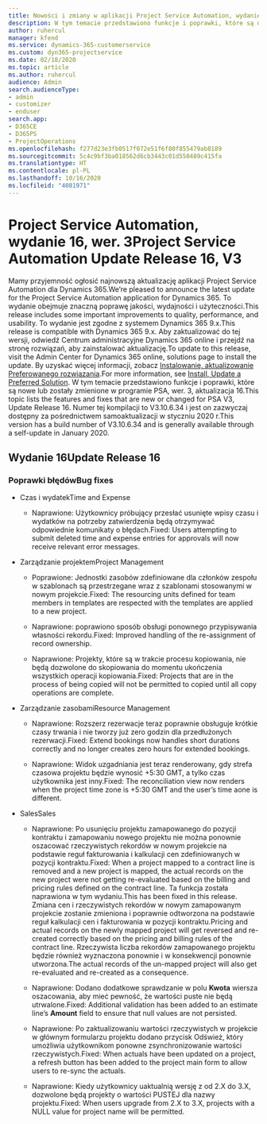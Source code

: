 ```yaml
---
title: Nowości i zmiany w aplikacji Project Service Automation, wydanie 16, wer. 3
description: W tym temacie przedstawiono funkcje i poprawki, które są dostepne w programie Project Service Automation, aktualizacja 16, wer. 3.
author: ruhercul
manager: kfend
ms.service: dynamics-365-customerservice
ms.custom: dyn365-projectservice
ms.date: 02/18/2020
ms.topic: article
ms.author: ruhercul
audience: Admin
search.audienceType:
- admin
- customizer
- enduser
search.app:
- D365CE
- D365PS
- ProjectOperations
ms.openlocfilehash: f277d23e3fb0517f072e51f6f80f855479ab8189
ms.sourcegitcommit: 5c4c9bf3ba018562d6cb3443c01d550489c415fa
ms.translationtype: HT
ms.contentlocale: pl-PL
ms.lasthandoff: 10/16/2020
ms.locfileid: "4081971"
---
```

# <a name="project-service-automation-update-release-16-v3"></a><span data-ttu-id="25485-103">Project Service Automation, wydanie 16, wer. 3</span><span class="sxs-lookup"><span data-stu-id="25485-103">Project Service Automation Update Release 16, V3</span></span>

<span data-ttu-id="25485-104">Mamy przyjemność ogłosić najnowszą aktualizację aplikacji Project Service Automation dla Dynamics 365.</span><span class="sxs-lookup"><span data-stu-id="25485-104">We’re pleased to announce the latest update for the Project Service Automation application for Dynamics 365.</span></span> <span data-ttu-id="25485-105">To wydanie obejmuje znaczną poprawę jakości, wydajności i użyteczności.</span><span class="sxs-lookup"><span data-stu-id="25485-105">This release includes some important improvements to quality, performance, and usability.</span></span>  <span data-ttu-id="25485-106">To wydanie jest zgodne z systemem Dynamics 365 9.x.</span><span class="sxs-lookup"><span data-stu-id="25485-106">This release is compatible with Dynamics 365 9.x.</span></span> <span data-ttu-id="25485-107">Aby zaktualizować do tej wersji, odwiedź Centrum administracyjne Dynamics 365 online i przejdź na stronę rozwiązań, aby zainstalować aktualizację.</span><span class="sxs-lookup"><span data-stu-id="25485-107">To update to this release, visit the Admin Center for Dynamics 365 online, solutions page to install the update.</span></span> <span data-ttu-id="25485-108">By uzyskać więcej informacji, zobacz [Instalowanie, aktualizowanie Preferowanego rozwiązania](https://docs.microsoft.com/dynamics365/project-service/upgrade-psa-home-page).</span><span class="sxs-lookup"><span data-stu-id="25485-108">For more information, see [Install, Update a Preferred Solution](https://docs.microsoft.com/dynamics365/project-service/upgrade-psa-home-page).</span></span>
<span data-ttu-id="25485-109">W tym temacie przedstawiono funkcje i poprawki, które są nowe lub zostały zmienione w programie PSA, wer. 3, aktualizacja 16.</span><span class="sxs-lookup"><span data-stu-id="25485-109">This topic lists the features and fixes that are new or changed for PSA V3, Update Release 16.</span></span> <span data-ttu-id="25485-110">Numer tej kompilacji to V3.10.6.34 i jest on zazwyczaj dostępny za pośrednictwem samoaktualizacji w styczniu 2020 r.</span><span class="sxs-lookup"><span data-stu-id="25485-110">This version has a build number of V3.10.6.34 and is generally available through a self-update in January 2020.</span></span>


## <a name="update-release-16"></a><span data-ttu-id="25485-111">Wydanie 16</span><span class="sxs-lookup"><span data-stu-id="25485-111">Update Release 16</span></span>

### <a name="bug-fixes"></a><span data-ttu-id="25485-112">Poprawki błędów</span><span class="sxs-lookup"><span data-stu-id="25485-112">Bug fixes</span></span>

-   <span data-ttu-id="25485-113">Czas i wydatek</span><span class="sxs-lookup"><span data-stu-id="25485-113">Time and Expense</span></span>

    -   <span data-ttu-id="25485-114">Naprawione: Użytkownicy próbujący przesłać usunięte wpisy czasu i wydatków na potrzeby zatwierdzenia będą otrzymywać odpowiednie komunikaty o błędach.</span><span class="sxs-lookup"><span data-stu-id="25485-114">Fixed: Users attempting to submit deleted time and expense entries for approvals will now receive relevant error messages.</span></span>

-   <span data-ttu-id="25485-115">Zarządzanie projektem</span><span class="sxs-lookup"><span data-stu-id="25485-115">Project Management</span></span>

    -   <span data-ttu-id="25485-116">Poprawione: Jednostki zasobów zdefiniowane dla członków zespołu w szablonach są przestrzegane wraz z szablonami stosowanymi w nowym projekcie.</span><span class="sxs-lookup"><span data-stu-id="25485-116">Fixed: The resourcing units defined for team members in templates are respected with the templates are applied to a new project.</span></span>

    -   <span data-ttu-id="25485-117">Naprawione: poprawiono sposób obsługi ponownego przypisywania własności rekordu.</span><span class="sxs-lookup"><span data-stu-id="25485-117">Fixed: Improved handling of the re-assignment of record ownership.</span></span>

    -   <span data-ttu-id="25485-118">Naprawione: Projekty, które są w trakcie procesu kopiowania, nie będą dozwolone do skopiowania do momentu ukończenia wszystkich operacji kopiowania.</span><span class="sxs-lookup"><span data-stu-id="25485-118">Fixed: Projects that are in the process of being copied will not be permitted to copied until all copy operations are complete.</span></span>

-   <span data-ttu-id="25485-119">Zarządzanie zasobami</span><span class="sxs-lookup"><span data-stu-id="25485-119">Resource Management</span></span>

    -   <span data-ttu-id="25485-120">Naprawione: Rozszerz rezerwacje teraz poprawnie obsługuje krótkie czasy trwania i nie tworzy już zero godzin dla przedłużonych rezerwacji.</span><span class="sxs-lookup"><span data-stu-id="25485-120">Fixed: Extend bookings now handles short durations correctly and no longer creates zero hours for extended bookings.</span></span>

    -   <span data-ttu-id="25485-121">Naprawione: Widok uzgadniania jest teraz renderowany, gdy strefa czasowa projektu będzie wynosić +5:30 GMT, a tylko czas użytkownika jest inny.</span><span class="sxs-lookup"><span data-stu-id="25485-121">Fixed: The reconciliation view now renders when the project time zone is +5:30 GMT and the user’s time aone is different.</span></span>

-   <span data-ttu-id="25485-122">Sales</span><span class="sxs-lookup"><span data-stu-id="25485-122">Sales</span></span>

    -   <span data-ttu-id="25485-123">Naprawione: Po usunięciu projektu zamapowanego do pozycji kontraktu i zamapowaniu nowego projektu nie można ponownie oszacować rzeczywistych rekordów w nowym projekcie na podstawie reguł fakturowania i kalkulacji cen zdefiniowanych w pozycji kontraktu.</span><span class="sxs-lookup"><span data-stu-id="25485-123">Fixed: When a project mapped to a contract line is removed and a new project is mapped, the actual records on the new project were not getting re-evaluated based on the billing and pricing rules defined on the contract line.</span></span> <span data-ttu-id="25485-124">Ta funkcja została naprawiona w tym wydaniu.</span><span class="sxs-lookup"><span data-stu-id="25485-124">This has been fixed in this release.</span></span> <span data-ttu-id="25485-125">Zmiana cen i rzeczywistych rekordów w nowym zamapowanym projekcie zostanie zmieniona i poprawnie odtworzona na podstawie reguł kalkulacji cen i fakturowania w pozycji kontraktu.</span><span class="sxs-lookup"><span data-stu-id="25485-125">Pricing and actual records on the newly mapped project will get reversed and re-created correctly based on the pricing and billing rules of the contract line.</span></span> <span data-ttu-id="25485-126">Rzeczywista liczba rekordów zamapowanego projektu będzie również wyznaczona ponownie i w konsekwencji ponownie utworzona.</span><span class="sxs-lookup"><span data-stu-id="25485-126">The actual records of the un-mapped project will also get re-evaluated and re-created as a consequence.</span></span>

    -   <span data-ttu-id="25485-127">Naprawione: Dodano dodatkowe sprawdzanie w polu **Kwota** wiersza oszacowania, aby mieć pewność, że wartości puste nie będą utrwalone.</span><span class="sxs-lookup"><span data-stu-id="25485-127">Fixed: Additional validation has been added to an estimate line’s **Amount** field to ensure that null values are not persisted.</span></span>

    -   <span data-ttu-id="25485-128">Naprawione: Po zaktualizowaniu wartości rzeczywistych w projekcie w głównym formularzu projektu dodano przycisk Odśwież, który umożliwia użytkownikom ponowne zsynchronizowanie wartości rzeczywistych.</span><span class="sxs-lookup"><span data-stu-id="25485-128">Fixed: When actuals have been updated on a project, a refresh button has been added to the project main form to allow users to re-sync the actuals.</span></span>

    -   <span data-ttu-id="25485-129">Naprawione: Kiedy użytkownicy uaktualnią wersję z od 2.X do 3.X, dozwolone będą projekty o wartości PUSTEJ dla nazwy projektu.</span><span class="sxs-lookup"><span data-stu-id="25485-129">Fixed: When users upgrade from 2.X to 3.X, projects with a NULL value for project name will be permitted.</span></span>

